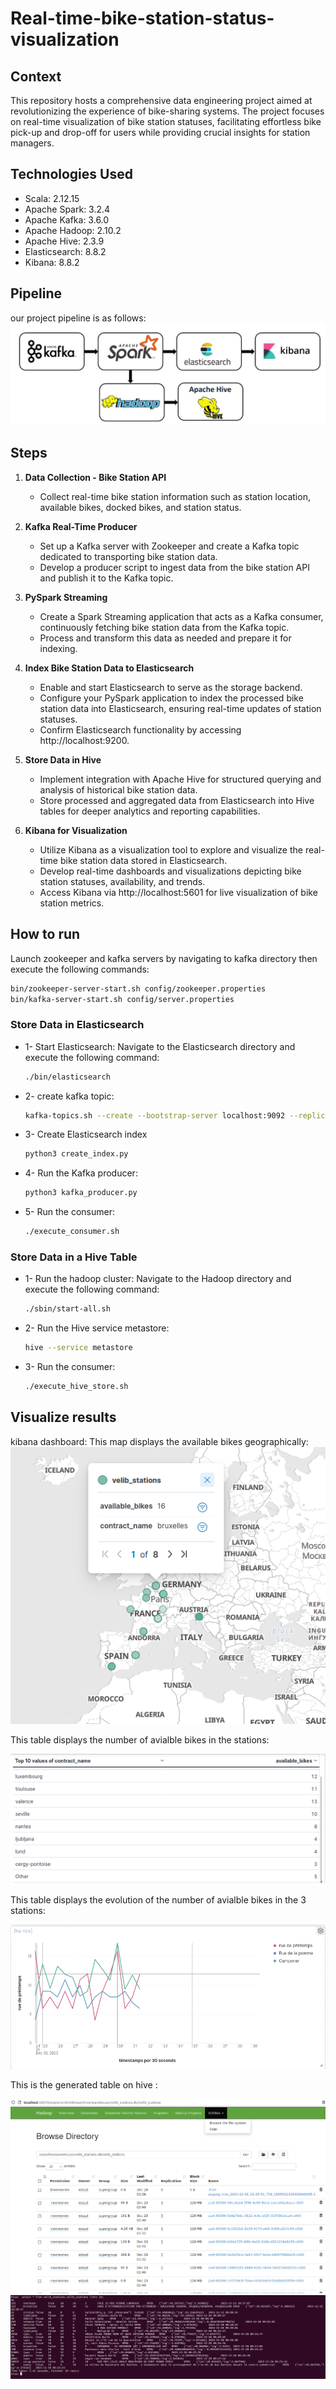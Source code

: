 # Real-time-bike-station-status-visualization
## Context
This repository hosts a comprehensive data engineering project aimed at revolutionizing the experience of bike-sharing systems. The project focuses on real-time visualization of bike station statuses, facilitating effortless bike pick-up and drop-off for users while providing crucial insights for station managers.
## Technologies Used
- Scala: 2.12.15
- Apache Spark: 3.2.4
- Apache Kafka: 3.6.0
- Apache Hadoop: 2.10.2
- Apache Hive: 2.3.9
- Elasticsearch: 8.8.2
- Kibana: 8.8.2
## Pipeline
our project pipeline is as follows:
![Project Pipeline Image](images/pipeline.png)
## Steps

1. **Data Collection - Bike Station API**
   - Collect real-time bike station information such as station location, available bikes, docked bikes, and station status.

2. **Kafka Real-Time Producer**
   - Set up a Kafka server with Zookeeper and create a Kafka topic dedicated to transporting bike station data.
   - Develop a producer script to ingest data from the bike station API and publish it to the Kafka topic.

3. **PySpark Streaming**
   - Create a Spark Streaming application that acts as a Kafka consumer, continuously fetching bike station data from the Kafka topic.
   - Process and transform this data as needed and prepare it for indexing.

4. **Index Bike Station Data to Elasticsearch**
   - Enable and start Elasticsearch to serve as the storage backend.
   - Configure your PySpark application to index the processed bike station data into Elasticsearch, ensuring real-time updates of station statuses.
   - Confirm Elasticsearch functionality by accessing http://localhost:9200.

5. **Store Data in Hive**
   - Implement integration with Apache Hive for structured querying and analysis of historical bike station data.
   - Store processed and aggregated data from Elasticsearch into Hive tables for deeper analytics and reporting capabilities.

6. **Kibana for Visualization**
   - Utilize Kibana as a visualization tool to explore and visualize the real-time bike station data stored in Elasticsearch.
   - Develop real-time dashboards and visualizations depicting bike station statuses, availability, and trends.
   - Access Kibana via http://localhost:5601 for live visualization of bike station metrics.
## How to run
Launch zookeeper and kafka servers by navigating to kafka directory then execute the following commands:
```bash
bin/zookeeper-server-start.sh config/zookeeper.properties
bin/kafka-server-start.sh config/server.properties
```
### Store Data in Elasticsearch
  - 1- Start Elasticsearch: Navigate to the Elasticsearch directory and execute the following command:
    ```bash
    ./bin/elasticsearch
    ```
  - 2- create kafka topic:
    ```bash
    kafka-topics.sh --create --bootstrap-server localhost:9092 --replication-factor 1 --partitions 1 --topic velib_stations
    ```
  - 3- Create Elasticsearch index
    ```bash
    python3 create_index.py
    ```
  - 4- Run the Kafka producer:
    ```bash
    python3 kafka_producer.py
    ```
  - 5- Run the consumer:
    ```bash
    ./execute_consumer.sh
    ```
### Store Data in a Hive Table
  - 1- Run the hadoop cluster: Navigate to the Hadoop directory and execute the following command:
    ```bash
    ./sbin/start-all.sh
    ```
  - 2- Run the Hive service metastore:
    ```bash
    hive --service metastore
    ```
  - 3- Run the consumer:
    ```bash
    ./execute_hive_store.sh
    ```
## Visualize results
kibana dashboard:
This map displays the available bikes geographically:
![Project Map](images/map.png)

This table displays the number of avialble bikes in the stations:

![Project Table](images/tablee.png)

This table displays the evolution of the number of avialble bikes in the 3 stations:

![Project Table](images/lines.png)

This is the generated table on hive :

![Project Hive Table](images/hive_table.png)
![Project Hive](images/hive.png)
